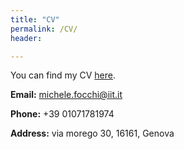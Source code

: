 ```yaml
---
title: "CV"
permalink: /CV/
header:

---
```


You can find my CV [here](https://www.dropbox.com/s/76yf9gtqm7mnd2t/cv.pdf).

**Email:** michele.focchi@iit.it

**Phone:** +39 01071781974

**Address:** via morego 30, 16161, Genova






